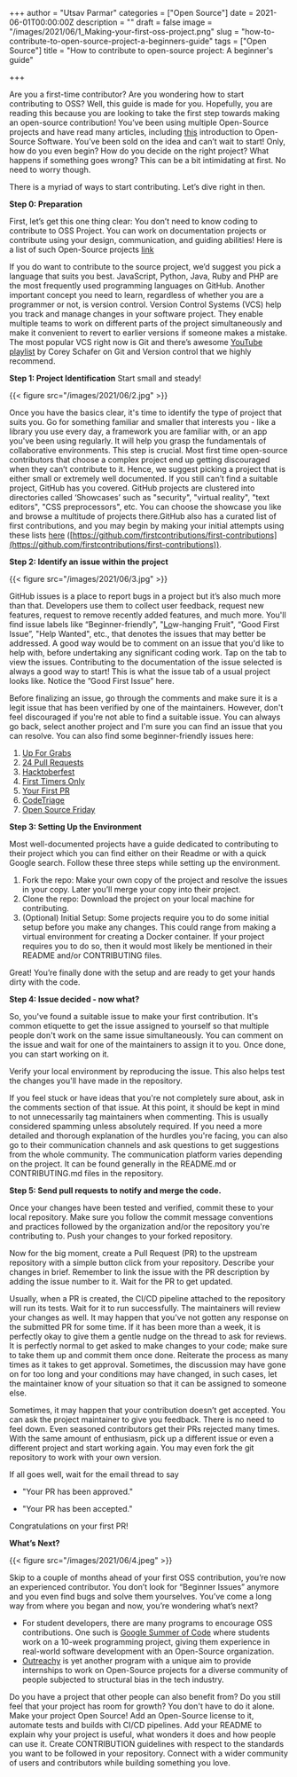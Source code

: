+++
author = "Utsav Parmar"
categories = ["Open Source"]
date = 2021-06-01T00:00:00Z
description = ""
draft = false
image = "/images/2021/06/1_Making-your-first-oss-project.png"
slug = "how-to-contribute-to-open-source-project-a-beginners-guide"
tags = ["Open Source"]
title = "How to contribute to open-source project: A beginner's guide"

+++


Are you a first-time contributor?  Are you wondering how to start contributing to OSS? Well, this guide is made for you. Hopefully, you are reading this because you are looking to take the first step towards making an open-source contribution! You’ve been using multiple Open-Source projects and have read many articles, including [this](/benefits-and-challenges-of-open-source-development/) introduction to Open-Source Software. You’ve been sold on the idea and can’t wait to start! Only, how do you even begin? How do you decide on the right project? What happens if something goes wrong? This can be a bit intimidating at first. No need to worry though.

There is a myriad of ways to start contributing. Let’s dive right in then.

**Step 0:  Preparation**

First, let’s get this one thing clear: You don’t need to know coding to contribute to OSS Project. You can work on documentation projects or contribute using your design, communication, and guiding abilities! Here is a list of such Open-Source projects [link](https://github.com/szabgab/awesome-for-non-programmers)

If you do want to contribute to the source project, we’d suggest you pick a language that suits you best. JavaScript, Python, Java, Ruby and PHP are the most frequently used programming languages on GitHub. Another important concept you need to learn, regardless of whether you are a programmer or not, is version control. Version Control Systems (VCS) help you track and manage changes in your software project. They enable multiple teams to work on different parts of the project simultaneously and make it convenient to revert to earlier versions if someone makes a mistake. The most popular VCS right now is Git and there’s awesome [YouTube playlist](https://www.youtube.com/playlist?list=PL-osiE80TeTuRUfjRe54Eea17-YfnOOAx) by Corey Schafer on Git and Version control that we highly recommend.

**Step 1: Project Identification** Start small and steady!

{{< figure src="/images/2021/06/2.jpg" >}}

Once you have the basics clear, it's time to identify the type of project that suits you. Go for something familiar and smaller that interests you - like a library you use every day, a framework you are familiar with, or an app you've been using regularly. It will help you grasp the fundamentals of collaborative environments. This step is crucial. Most first time open-source contributors that choose a complex project end up getting discouraged when they can’t contribute to it. Hence, we suggest picking a project that is either small or extremely well documented. If you still can’t find a suitable project, GitHub has you covered. GitHub projects are clustered into directories called ‘Showcases’ such as "security", "virtual reality", "text editors", "CSS preprocessors", etc. You can choose the showcase you like and browse a multitude of projects there.GitHub also has a curated list of first contributions, and you may begin by making your initial attempts using these lists [here](https://github.com/JGEC-Winter-of-Code/Beginner-Repo/%22%20/) ([https://github.com/firstcontributions/first-contributions](https://github.com/firstcontributions/first-contributions)).

**Step 2: Identify an issue within the project**

{{< figure src="/images/2021/06/3.jpg" >}}

GitHub issues is a place to report bugs in a project but it’s also much more than that. Developers use them to collect user feedback, request new features, request to remove recently added features, and much more. You'll find issue labels like “Beginner-friendly", "[Lo](https://github.com/topics/low-hanging-fruit)w-hanging Fruit", “Good First Issue”, "Help Wanted", etc., that denotes the issues that may better be addressed. A good way would be to comment on an issue that you'd like to help with, before undertaking any significant coding work. Tap on the tab to view the issues. Contributing to the documentation of the issue selected is always a good way to start! This is what the issue tab of a usual project looks like. Notice the ”Good First Issue” here.

Before finalizing an issue, go through the comments and make sure it is a legit issue that has been verified by one of the maintainers. However, don't feel discouraged if you're not able to find a suitable issue. You can always go back, select another project and I'm sure you can find an issue that you can resolve. You can also find some beginner-friendly issues here:

1. [Up For Grabs](https://workat.tech/general/article/open-source-contribution-guide-xmhf1k601vdj)
2. [24 Pull Requests](https://24pullrequests.com/)
3. [Hacktoberfest](https://hacktoberfest.digitalocean.com/)
4. [First Timers Only](https://www.firsttimersonly.com/)
5. [Your First PR](http://yourfirstpr.github.io/)
6. [CodeTriage](https://www.codetriage.com/)
7. [Open Source Friday](https://opensourcefriday.com/)

**Step 3: Setting Up the Environment**

Most well-documented projects have a guide dedicated to contributing to their project which you can find either on their Readme or with a quick Google search. Follow these three steps while setting up the environment.

1. Fork the repo: Make your own copy of the project and resolve the issues in your copy. Later you’ll merge your copy into their project.
2. Clone the repo: Download the project on your local machine for contributing.
3. (Optional) Initial Setup: Some projects require you to do some initial setup before you make any changes. This could range from making a virtual environment for creating a Docker container. If your project requires you to do so, then it would most likely be mentioned in their README and/or CONTRIBUTING files.

Great! You’re finally done with the setup and are ready to get your hands dirty with the code.

**Step 4: Issue decided - now what?**

So, you've found a suitable issue to make your first contribution. It's common etiquette to get the issue assigned to yourself so that multiple people don't work on the same issue simultaneously. You can comment on the issue and wait for one of the maintainers to assign it to you. Once done, you can start working on it.

Verify your local environment by reproducing the issue. This also helps test the changes you'll have made in the repository.

If you feel stuck or have ideas that you're not completely sure about, ask in the comments section of that issue. At this point, it should be kept in mind to not unnecessarily tag maintainers when commenting. This is usually considered spamming unless absolutely required. If you need a more detailed and thorough explanation of the hurdles you're facing, you can also go to their communication channels and ask questions to get suggestions from the whole community. The communication platform varies depending on the project. It can be found generally in the README.md or CONTRIBUTING.md files in the repository.

**Step 5: Send pull requests to notify and merge the code.**

Once your changes have been tested and verified, commit these to your local repository. Make sure you follow the commit message conventions and practices followed by the organization and/or the repository you're contributing to. Push your changes to your forked repository.

Now for the big moment, create a Pull Request (PR) to the upstream repository with a simple button click from your repository. Describe your changes in brief. Remember to link the issue with the PR description by adding the issue number to it. Wait for the PR to get updated.

Usually, when a PR is created, the CI/CD pipeline attached to the repository will run its tests. Wait for it to run successfully. The maintainers will review your changes as well. It may happen that you've not gotten any response on the submitted PR for some time. If it has been more than a week, it is perfectly okay to give them a gentle nudge on the thread to ask for reviews. It is perfectly normal to get asked to make changes to your code; make sure to take them up and commit them once done. Reiterate the process as many times as it takes to get approval. Sometimes, the discussion may have gone on for too long and your conditions may have changed, in such cases, let the maintainer know of your situation so that it can be assigned to someone else.

Sometimes, it may happen that your contribution doesn’t get accepted. You can ask the project maintainer to give you feedback. There is no need to feel down. Even seasoned contributors get their PRs rejected many times. With the same amount of enthusiasm, pick up a different issue or even a different project and start working again. You may even fork the git repository to work with your own version.

If all goes well, wait for the email thread to say

- "Your PR has been approved."

- "Your PR has been accepted."

Congratulations on your first PR!

**What’s Next?**

{{< figure src="/images/2021/06/4.jpeg" >}}

Skip to a couple of months ahead of your first OSS contribution, you’re now an experienced contributor. You don’t look for “Beginner Issues” anymore and you even find bugs and solve them yourselves. You’ve come a long way from where you began and now, you’re wondering what’s next?

* For student developers, there are many programs to encourage OSS contributions. One such is [Google Summer of Code](https://summerofcode.withgoogle.com/) where students work on a 10-week programming project, giving them experience in real-world software development with an Open-Source organization.
* [Outreachy](https://www.outreachy.org/) is yet another program with a unique aim to provide internships to work on Open-Source projects for a diverse community of people subjected to structural bias in the tech industry.

Do you have a project that other people can also benefit from? Do you still feel that your project has room for growth? You don't have to do it alone. Make your project Open Source! Add an Open-Source license to it, automate tests and builds with CI/CD pipelines. Add your README to explain why your project is useful, what wonders it does and how people can use it. Create CONTRIBUTION guidelines with respect to the standards you want to be followed in your repository. Connect with a wider community of users and contributors while building something you love.

